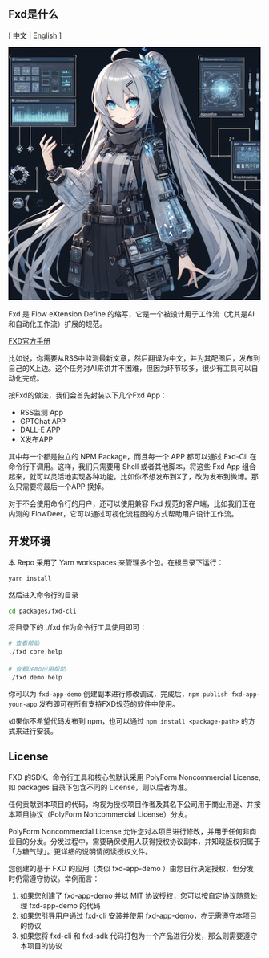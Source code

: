 Fxd是什么
------

[ [中文](./README.zh-cn.md) | [English](./README.md) ]

![](images/20240414114221.png)

Fxd 是 Flow eXtension Define 的缩写，它是一个被设计用于工作流（尤其是AI和自动化工作流）扩展的规范。

[FXD官方手册](https://ft07.com/fxd/)

比如说，你需要从RSS中监测最新文章，然后翻译为中文，并为其配图后，发布到自己的X上边。这个任务对AI来讲并不困难，但因为环节较多，很少有工具可以自动化完成。

按Fxd的做法，我们会首先封装以下几个Fxd App：

-   RSS监测 App
-   GPTChat APP
-   DALL-E APP
-   X发布APP

其中每一个都是独立的 NPM Package，而且每一个 APP 都可以通过 Fxd-Cli 在命令行下调用。这样，我们只需要用 Shell 或者其他脚本，将这些 Fxd App 组合起来，就可以灵活地实现各种功能。比如你不想发布到X了，改为发布到微博。那么只需要将最后一个APP 换掉。

对于不会使用命令行的用户，还可以使用兼容 Fxd 规范的客户端，比如我们正在内测的 FlowDeer，它可以通过可视化流程图的方式帮助用户设计工作流。

开发环境
------

本 Repo 采用了 Yarn workspaces 来管理多个包。在根目录下运行：

```bash
yarn install
```

然后进入命令行的目录
```bash
cd packages/fxd-cli
```

将目录下的 ./fxd 作为命令行工具使用即可：

```bash
# 查看帮助
./fxd core help

# 查看Demo应用帮助
./fxd demo help
```

你可以为 `fxd-app-demo` 创建副本进行修改调试，完成后，`npm publish fxd-app-your-app` 发布即可在所有支持FXD规范的软件中使用。

如果你不希望代码发布到 npm，也可以通过 `npm install <package-path>` 的方式来进行安装。


License
------

FXD 的SDK、命令行工具和核心包默认采用 PolyForm Noncommercial License,如 packages 目录下包含不同的 License，则以后者为准。

任何贡献到本项目的代码，均视为授权项目作者及其名下公司用于商业用途、并按本项目协议（PolyForm Noncommercial License）分发。

PolyForm Noncommercial License 允许您对本项目进行修改，并用于任何非商业目的分发。分发过程中，需要确保使用人获得授权协议副本，并知晓版权归属于「方糖气球」。更详细的说明请阅读授权文件。

您创建的基于 FXD 的应用（类似 fxd-app-demo ）由您自行决定授权，但分发时仍需遵守协议。举例而言：

1. 如果您创建了 fxd-app-demo 并以 MIT 协议授权，您可以按自定协议随意处理 fxd-app-demo 的代码
2. 如果您引导用户通过 fxd-cli 安装并使用 fxd-app-demo，亦无需遵守本项目的协议
3. 如果您将 fxd-cli 和 fxd-sdk 代码打包为一个产品进行分发，那么则需要遵守本项目的协议